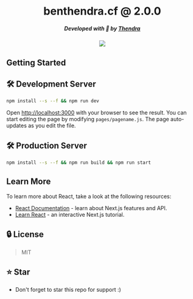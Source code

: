 <div align="center">
    <h1>benthendra.cf @ 2.0.0</h1>
    <h5>Developed with 💚 by <a href="https://benthendra.cfz">Thendra</a></h5>
    <img src="https://cdn.discordapp.com/attachments/1066145559171301377/1077674186526425248/indir_1.jpg">
</div>

## Getting Started

## 🛠 Development Server

```bash
npm install --s --f && npm run dev
```
Open [http://localhost:3000](http://localhost:3000) with your browser to see the result.
You can start editing the page by modifying `pages/pagename.js`. The page auto-updates as you edit the file.

## 🛠 Production Server
```bash
npm install --s --f && npm run build && npm run start
```

## Learn More

To learn more about React, take a look at the following resources:

- [React Documentation](https://reactjs.org/docs/getting-started.html) - learn about Next.js features and API.
- [Learn React](https://reactjs.org/docs/getting-started.html#learn-react) - an interactive Next.js tutorial.

## 🔒 License
> MIT

## ⭐ Star
 - Don't forget to star this repo for support :)
